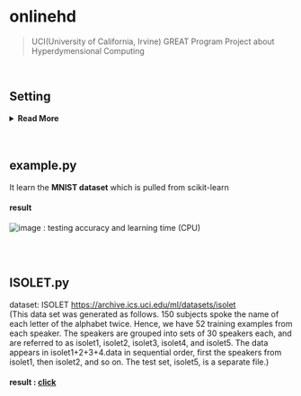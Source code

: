 # onlinehd
> UCI(University of California, Irvine) GREAT Program Project about Hyperdymensional Computing

<br>

## Setting

<details>
<summary><b>Read More</b></summary>
<div markdown="1">
<br>
   
**Authors**: Alejandro Hernández Cano, Mohsen Imani.

### Installation

In order to install the package, simply run the following:

```
pip install onlinehd
```

Visit the PyPI [project page](https://pypi.org/project/onlinehd/) for
more information about releases.
   
### Documentation

Read the [documentation](https://onlinehd.readthedocs.io/en/latest/)
of this project. 

### Quick start

The following code generates dummy data and trains a OnlnineHD classification
model with it.

```python
>>> import onlinehd
>>> dim = 10000
>>> n_samples = 1000
>>> features = 100
>>> classes = 5
>>> x = torch.randn(n_samples, features) # dummy data
>>> y = torch.randint(0, classes, [n_samples]) # dummy data
>>> model = onlinehd.OnlineHD(classes, features, dim=dim)
>>> if torch.cuda.is_available():
...     print('Training on GPU!')
...     model = model.to('cuda')
...     x = x.to('cuda')
...     y = y.to('cuda')
...
Training on GPU!
>>> model.fit(x, y, epochs=10)
>>> ypred = model(x)
>>> ypred.size()
torch.Size([1000])
```

For more examples, see the `example.py` script. Be aware that this script needs
`pytorch`, `sklearn` and `numpy` to run.

### Citation Request

If you use onlinehd code, please cite the following paper:

1. Alejandro Hernández-Cano, Namiko Matsumoto, Eric Ping, Mohsen Imani
   "OnlineHD: Robust, Efficient, and Single-Pass Online Learning Using
   Hyperdimensional System", IEEE/ACM Design Automation and Test in Europe
   Conference (DATE), 2021.

</div>
</details>
<br>
<br>

## example.py
It learn the **MNIST dataset** which is pulled from scikit-learn
<br>
#### result
![image](https://user-images.githubusercontent.com/70877497/126602731-cb11bc70-105e-4996-a99b-88d68bdb26d6.png)
: testing accuracy and learning time (CPU)

<br>
<br>

## ISOLET.py
dataset: ISOLET https://archive.ics.uci.edu/ml/datasets/isolet
<br>(This data set was generated as follows. 150 subjects spoke the name of each letter of the alphabet twice. Hence, we have 52 training examples from each speaker. The speakers are grouped into sets of 30 speakers each, and are referred to as isolet1, isolet2, isolet3, isolet4, and isolet5. The data appears in isolet1+2+3+4.data in sequential order, first the speakers from isolet1, then isolet2, and so on. The test set, isolet5, is a separate file.)
<br>
#### result : [click](https://github.com/park-daeun/onlinehd/ISOLET/result/hyperparameters.csv)

<br>
<br>
